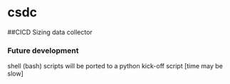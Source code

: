 # csdc
##CICD Sizing data collector

### Future development
shell (bash) scripts will be ported to a python kick-off script [time may be slow]

